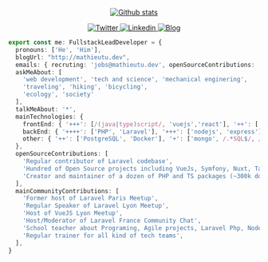 <p align="center">  
  <a href="https://github.com/mathieutu">
    <img alt="Github stats" src="https://github-readme-stats.vercel.app/api?username=mathieutu&count_private=true&show_icons=true&include_all_commits=true&hide_rank=true&icon_color=d73a49&hide_title=true" />
  </a>
</p>

<p align="center">  
  <a href="https://twitter.com/mathieutu/">
    <img alt="Twitter" src="https://img.shields.io/badge/-Twitter-1da1f2?logo=twitter&logoColor=white" />
  </a>
  <a href="https://www.linkedin.com/in/mathieutu/">
    <img alt="Linkedin" src="https://img.shields.io/badge/-LinkedIn-0077b5?logo=linkedin&logoColor=white" />
  </a>
  <a href="https://mathieutu.dev">
    <img alt="Blog" src="https://img.shields.io/badge/-Blog-b2786b?logo=firefox-browser&logoColor=white" />
  </a>
</p>

```typescript
export const me: FullstackLeadDeveloper = {
  pronouns: ['He', 'Him'],
  blogUrl: "http://mathieutu.dev",
  emails: { recruting: 'jobs@mathieutu.dev', openSourceContributions: 'oss@mathieutu.dev', general: 'contact@mathieutu.dev' },
  askMeAbout: [
    'web development', 'tech and science', 'mechanical enginering',
    'traveling', 'hiking', 'bicycling',
    'ecology', 'society'
  ],
  talkMeAbout: '*',
  mainTechnologies: {
    frontEnd: { '+++': [/(java|type)script/, 'vuejs','react'], '++': ['html', 'css frameworks', 'tailwindcss'], '+': ['vanilla css'] },
    backEnd: { '++++': ['PHP', 'Laravel'], '+++': ['nodejs', 'express'] },
    other: { '++': ['PostgreSQL', 'Docker'], '+': ['mongo', /.*SQL$/, /.*sh/] },
  },
  openSourceContributions: [
    'Regular contributor of Laravel codebase',
    'Hundred of Open Source projects including VueJs, Symfony, Nuxt, TailwindCss, Webpack, etc...',
    'Creator and maintainer of a dozen of PHP and TS packages (~300k downloads)',
  ],
  mainCommunityContributions: [
    'Former host of Laravel Paris Meetup',
    'Regular Speaker of Laravel Lyon Meetup',
    'Host of VueJS Lyon Meetup',
    'Host/Moderator of Laravel France Community Chat',
    'School teacher about Programing, Agile projects, Laravel Php, NodeJS, ReactJS, VueJS, and Testing processes',
    'Regular trainer for all kind of tech teams',
  ],
}
```
